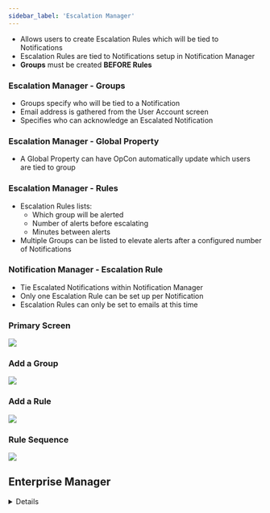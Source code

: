 ```yaml
---
sidebar_label: 'Escalation Manager'
---
```


* Allows users to create Escalation Rules which will be tied to Notifications
* Escalation Rules are tied to Notifications setup in Notification Manager
* **Groups** must be created **BEFORE Rules**

### Escalation Manager - Groups

* Groups specify who will be tied to a Notification
* Email address is gathered from the User Account screen
* Specifies who can acknowledge an Escalated Notification

### Escalation Manager - Global Property

* A Global Property can have OpCon automatically update which users are tied to group

### Escalation Manager - Rules

* Escalation Rules lists:
    * Which group will be alerted
    * Number of alerts before escalating
    * Minutes between alerts
* Multiple Groups can be listed to elevate alerts after a configured number of Notifications

### Notification Manager - Escalation Rule

* Tie Escalated Notifications within Notification Manager
* Only one Escalation Rule can be set up per Notification
* Escalation Rules can only be set to emails at this time

### Primary Screen

![](/imgbasic/sm-escalation-manager-main.png)

### Add a Group

![](/imgbasic/sm-escalation-manager-group.png)

### Add a Rule

![](/imgbasic/sm-escalation-rule-add.png)

### Rule Sequence

![](/imgbasic/sm-escalation-rule-sequence.png)

## Enterprise Manager

<details>

#### Selection Screen

![](/imgbasic/326.png)

#### Add a Group

![](/imgbasic/328.png)

#### Rule Sequence

![](/imgbasic/329.png)

#### Definitions/Descriptions

![](/imgbasic/330.png)


#### Escalation Acknowledgement (Enterprise Manager)

* Once Escalation is triggered, any User tied to an Escalation Group must Acknowledge it to stop the Escalation Cycle
* End Alert in **Escalation Acknowledgement** screen
* A Symbol will appear in bottom of Enterprise Manager near the SAM Pulse, showing how many Notifications are being Escalated

![](/imgbasic/331.png)

![](/imgbasic/332.png)
 
#### Escalation Alert Icon in Tooltip Bar

![](/imgbasic/333.png)

</details>
